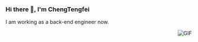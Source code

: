 ### Hi there 👋, I'm ChengTengfei

I am working as a back-end engineer now.

  <img align="right" alt="GIF" src="https://i.pinimg.com/originals/e4/26/70/e426702edf874b181aced1e2fa5c6cde.gif" />
